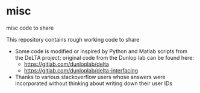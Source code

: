 # misc
misc code to share

This repository contains rough working code to share

* Some code is modified or inspired by Python and Matlab scripts from the DeLTA project; original code from the Dunlop lab can be found here:
  * https://gitlab.com/dunloplab/delta 
  * https://gitlab.com/dunloplab/delta-interfacing
* Thanks to various stackoverflow users whose answers were incorporated without thinking about writing down their user IDs
